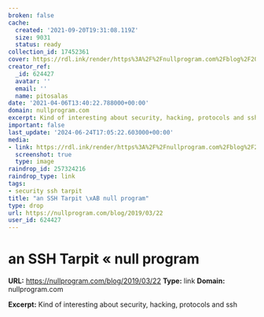 ```yaml
---
broken: false
cache:
  created: '2021-09-20T19:31:08.119Z'
  size: 9031
  status: ready
collection_id: 17452361
cover: https://rdl.ink/render/https%3A%2F%2Fnullprogram.com%2Fblog%2F2019%2F03%2F22
creator_ref:
  _id: 624427
  avatar: ''
  email: ''
  name: pitosalas
date: '2021-04-06T13:40:22.788000+00:00'
domain: nullprogram.com
excerpt: Kind of interesting about security, hacking, protocols and ssh
important: false
last_update: '2024-06-24T17:05:22.603000+00:00'
media:
- link: https://rdl.ink/render/https%3A%2F%2Fnullprogram.com%2Fblog%2F2019%2F03%2F22
  screenshot: true
  type: image
raindrop_id: 257324216
raindrop_type: link
tags:
- security ssh tarpit
title: "an SSH Tarpit \xAB null program"
type: drop
url: https://nullprogram.com/blog/2019/03/22
user_id: 624427
---
```


# an SSH Tarpit « null program

**URL:** https://nullprogram.com/blog/2019/03/22
**Type:** link
**Domain:** nullprogram.com

**Excerpt:** Kind of interesting about security, hacking, protocols and ssh
